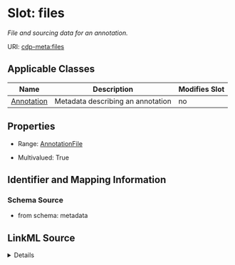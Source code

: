 

# Slot: files


_File and sourcing data for an annotation._



URI: [cdp-meta:files](metadatafiles)



<!-- no inheritance hierarchy -->





## Applicable Classes

| Name | Description | Modifies Slot |
| --- | --- | --- |
| [Annotation](Annotation.md) | Metadata describing an annotation |  no  |







## Properties

* Range: [AnnotationFile](AnnotationFile.md)

* Multivalued: True





## Identifier and Mapping Information







### Schema Source


* from schema: metadata




## LinkML Source

<details>
```yaml
name: files
description: File and sourcing data for an annotation.
from_schema: metadata
rank: 1000
multivalued: true
list_elements_ordered: true
alias: files
owner: Annotation
domain_of:
- Annotation
range: AnnotationFile
inlined: true
inlined_as_list: true

```
</details>